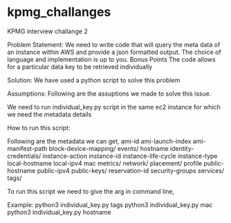 # kpmg_challanges
KPMG interview challange 2

Problem Statement: We need to write code that will query the meta data of an instance within AWS and provide a
json formatted output. The choice of language and implementation is up to you.
Bonus Points
The code allows for a particular data key to be retrieved individually

Solution: We have used a python script to solve this problem

Assumptions: Following are the assuptions we made to solve this issue.

We need to run individual_key.py script in the same ec2 instance for which we need the metadata details

How to run this script:

Following are the metadata we can get,
ami-id
ami-launch-index
ami-manifest-path
block-device-mapping/
events/
hostname
identity-credentials/
instance-action
instance-id
instance-life-cycle
instance-type
local-hostname
local-ipv4
mac
metrics/
network/
placement/
profile
public-hostname
public-ipv4
public-keys/
reservation-id
security-groups
services/
tags/

To run this script we need to give the arg in command line,

Example:
python3 individual_key.py tags
python3 individual_key.py mac
python3 individual_key.py hostname



